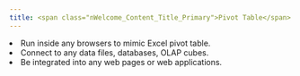 ```yaml
---
title: <span class="nWelcome_Content_Title_Primary">Pivot Table</span>
---
```

<li>Run inside any browsers to mimic Excel pivot table.</li>
<li>Connect to any data files, databases, OLAP cubes.</li>
<li>Be integrated into any web pages or web applications.</li>
 
